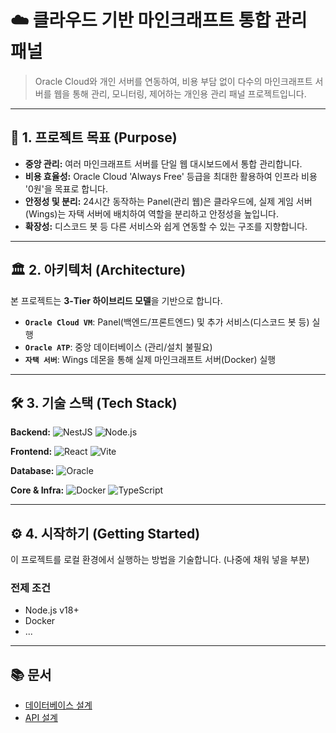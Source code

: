 # ☁️ 클라우드 기반 마인크래프트 통합 관리 패널

> Oracle Cloud와 개인 서버를 연동하여, 비용 부담 없이 다수의 마인크래프트 서버를 웹을 통해 관리, 모니터링, 제어하는 개인용 관리 패널 프로젝트입니다.

---

## 🎯 1. 프로젝트 목표 (Purpose)

- **중앙 관리:** 여러 마인크래프트 서버를 단일 웹 대시보드에서 통합 관리합니다.
- **비용 효율성:** Oracle Cloud 'Always Free' 등급을 최대한 활용하여 인프라 비용 '0원'을 목표로 합니다.
- **안정성 및 분리:** 24시간 동작하는 Panel(관리 웹)은 클라우드에, 실제 게임 서버(Wings)는 자택 서버에 배치하여 역할을 분리하고 안정성을 높입니다.
- **확장성:** 디스코드 봇 등 다른 서비스와 쉽게 연동할 수 있는 구조를 지향합니다.

---

## 🏛️ 2. 아키텍처 (Architecture)

본 프로젝트는 **3-Tier 하이브리드 모델**을 기반으로 합니다.

- **`Oracle Cloud VM`**: Panel(백엔드/프론트엔드) 및 추가 서비스(디스코드 봇 등) 실행
- **`Oracle ATP`**: 중앙 데이터베이스 (관리/설치 불필요)
- **`자택 서버`**: Wings 데몬을 통해 실제 마인크래프트 서버(Docker) 실행

---

## 🛠️ 3. 기술 스택 (Tech Stack)

**Backend:**
![NestJS](https://img.shields.io/badge/NestJS-E0234E?style=for-the-badge&logo=nestjs&logoColor=white)
![Node.js](https://img.shields.io/badge/Node.js-339933?style=for-the-badge&logo=nodedotjs&logoColor=white)

**Frontend:**
![React](https://img.shields.io/badge/React-61DAFB?style=for-the-badge&logo=react&logoColor=black)
![Vite](https://img.shields.io/badge/Vite-646CFF?style=for-the-badge&logo=vite&logoColor=white)

**Database:**
![Oracle](https://img.shields.io/badge/Oracle-F80000?style=for-the-badge&logo=oracle&logoColor=white)

**Core & Infra:**
![Docker](https://img.shields.io/badge/Docker-2496ED?style=for-the-badge&logo=docker&logoColor=white)
![TypeScript](https://img.shields.io/badge/TypeScript-3178C6?style=for-the-badge&logo=typescript&logoColor=white)

---

## ⚙️ 4. 시작하기 (Getting Started)

이 프로젝트를 로컬 환경에서 실행하는 방법을 기술합니다. (나중에 채워 넣을 부분)

### 전제 조건

- Node.js v18+
- Docker
- ...

---

## 📚 문서

- [데이터베이스 설계](docs/DATABASE.md)
- [API 설계](app/backend/docs/API.md)

